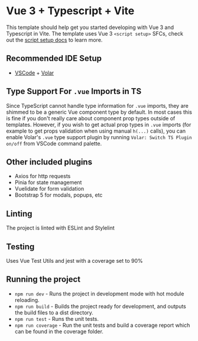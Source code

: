 # Vue 3 + Typescript + Vite

This template should help get you started developing with Vue 3 and Typescript in Vite. The template uses Vue 3 `<script setup>` SFCs, check out the [script setup docs](https://v3.vuejs.org/api/sfc-script-setup.html#sfc-script-setup) to learn more.

## Recommended IDE Setup

- [VSCode](https://code.visualstudio.com/) + [Volar](https://marketplace.visualstudio.com/items?itemName=johnsoncodehk.volar)

## Type Support For `.vue` Imports in TS

Since TypeScript cannot handle type information for `.vue` imports, they are shimmed to be a generic Vue component type by default. In most cases this is fine if you don't really care about component prop types outside of templates. However, if you wish to get actual prop types in `.vue` imports (for example to get props validation when using manual `h(...)` calls), you can enable Volar's `.vue` type support plugin by running `Volar: Switch TS Plugin on/off` from VSCode command palette.

## Other included plugins

- Axios for http requests
- Pinia for state management
- Vuelidate for form validation
- Bootstrap 5 for modals, popups, etc

## Linting

The project is linted with ESLint and Stylelint

## Testing

Uses Vue Test Utils and jest with a coverage set to 90%

## Running the project

- `npm run dev` - Runs the project in development mode with hot module reloading.
- `npm run build` - Builds the project ready for development, and outputs the build files to a dist directory.
- `npm run test` - Runs the unit tests.
- `npm run coverage` - Run the unit tests and build a coverage report which can be found in the coverage folder.
